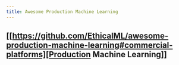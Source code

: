 ```yaml
---
title: Awesome Production Machine Learning
---
```


## [[https://github.com/EthicalML/awesome-production-machine-learning#commercial-platforms][Production Machine Learning]]
